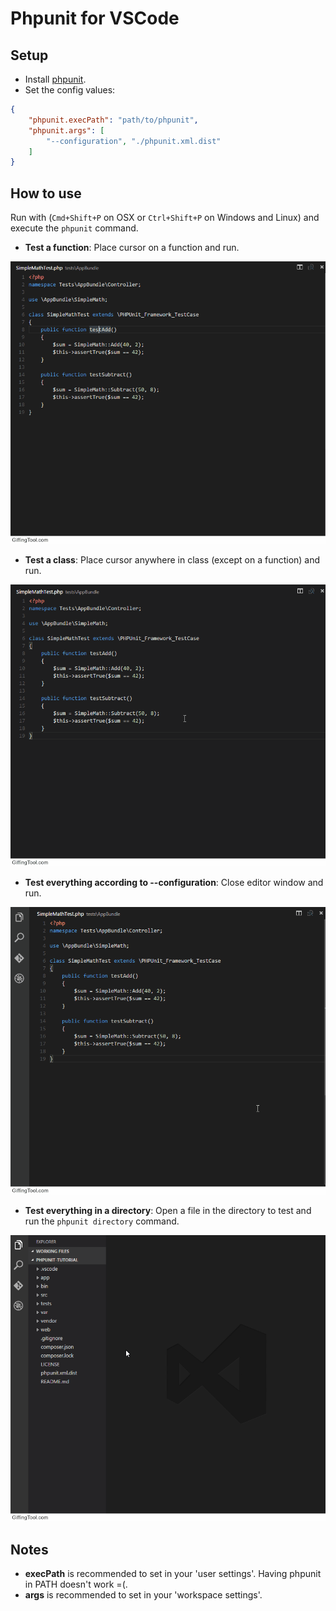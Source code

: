 # Phpunit for VSCode
## Setup
* Install [phpunit](https://phpunit.de/).
* Set the config values:
```JSON
{
    "phpunit.execPath": "path/to/phpunit",
    "phpunit.args": [
        "--configuration", "./phpunit.xml.dist"
    ]
}
```

## How to use
Run with (`Cmd+Shift+P` on OSX or `Ctrl+Shift+P` on Windows and Linux) and execute the `phpunit` command.
* **Test a function**: Place cursor on a function and run.

![vscode-phpunit-test-function](images/vscode-phpunit-test-function.gif)

* **Test a class**: Place cursor anywhere in class (except on a function) and run.

![vscode-phpunit-test-class](images/vscode-phpunit-test-class.gif)

* **Test everything according to --configuration**: Close editor window and run.

![vscode-phpunit-test-all](images/vscode-phpunit-test-all.gif)

* **Test everything in a directory**: Open a file in the directory to test and run the `phpunit directory` command.

![vscode-phpunit-test-directory](images/vscode-phpunit-test-directory.gif)

## Notes
* **execPath** is recommended to set in your 'user settings'. Having phpunit in PATH doesn't work =(.
* **args** is recommended to set in your 'workspace settings'.